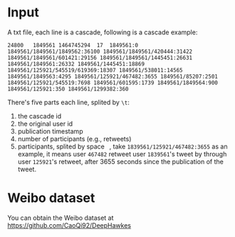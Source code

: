 # Input
A txt file, each line is a cascade, following is a cascade example:

    24800	1849561	1464745294	17	1849561:0 1849561/1849561/1849562:36100 1849561/1849561/420444:31422 1849561/1849561/601421:29156 1849561/1849561/1445451:26631 1849561/1849561:26332 1849561/1445451:18869 1849561/125921/545519/619369:18307 1849561/538011:14565 1849561/1849563:4295 1849561/125921/467482:3655 1849561/85207:2501 1849561/125921/545519:7698 1849561/601595:1739 1849561/1849564:900 1849561/125921:350 1849561/1299382:360

There's five parts each line, splited by `\t`: 
1. the cascade id
2. the original user id
3. publication timestamp
4. number of participants (e.g., retweets)
5. participants, splited by space ` `, take `1839561/125921/467482:3655` as an example, it means user `467482` retweet user `1839561`'s tweet by through user `125921`'s retweet, after 3655 seconds since the publication of the tweet. 

# Weibo dataset
You can obtain the Weibo dataset at https://github.com/CaoQi92/DeepHawkes
